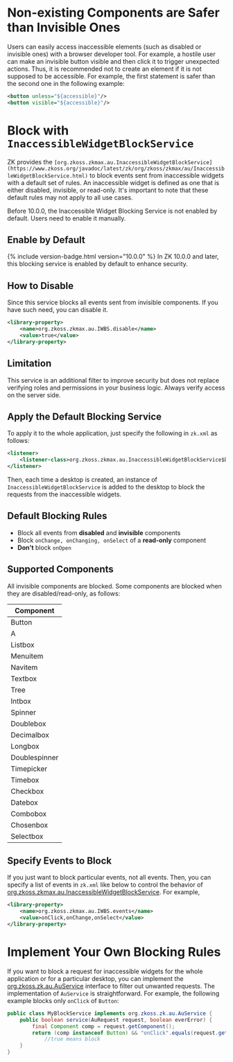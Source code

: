 

# Non-existing Components are Safer than Invisible Ones

Users can easily access inaccessible elements (such as disabled or
invisible ones) with a browser developer tool. For example, a hostile
user can make an invisible button visible and then click it to trigger
unexpected actions. Thus, it is recommended not to create an element if
it is not supposed to be accessible. For example, the first statement is
safer than the second one in the following example:

```xml
<button unless="${accessible}"/>
<button visible="${accessible}"/>
```

# Block with `InaccessibleWidgetBlockService`

ZK provides the `[org.zkoss.zkmax.au.InaccessibleWidgetBlockService](https://www.zkoss.org/javadoc/latest/zk/org/zkoss/zkmax/au/InaccessibleWidgetBlockService.html)`
to block events sent from inaccessible widgets with a default set of
rules. An inaccessible widget is defined as one that is either disabled,
invisible, or read-only. It's important to note that these default rules
may not apply to all use cases.

Before 10.0.0, the Inaccessible Widget Blocking Service is not enabled
by default. Users need to enable it manually.

## Enable by Default
{% include version-badge.html version="10.0.0" %} In ZK 10.0.0 and later, this blocking service is enabled by default to enhance security.

## How to Disable
Since this service blocks all events sent from invisible components. If you have such need, you can disable it.
```xml
<library-property>
    <name>org.zkoss.zkmax.au.IWBS.disable</name>
    <value>true</value>
</library-property>
```

## Limitation

This service is an additional filter to improve security but does not
replace verifying roles and permissions in your business logic. Always
verify access on the server side.

## Apply the Default Blocking Service

To apply it to the whole application, just specify the following in
`zk.xml` as follows:

```xml
<listener>
    <listener-class>org.zkoss.zkmax.au.InaccessibleWidgetBlockService$DesktopInit</listener-class>
</listener>
```

Then, each time a desktop is created, an instance of
`InaccessibleWidgetBlockService` is added to the desktop to block the
requests from the inaccessible widgets.

## Default Blocking Rules

- Block all events from **disabled** and **invisible** components
- Block `onChange, onChanging, onSelect` of a **read-only** component
- **Don't** block `onOpen`

## Supported Components

All invisible components are blocked. Some components are blocked when
they are disabled/read-only, as follows:

| **Component** |
|---------------|
| Button        |
| A             |
| Listbox       |
| Menuitem      |
| Navitem       |
| Textbox       |
| Tree          |
| Intbox        |
| Spinner       |
| Doublebox     |
| Decimalbox    |
| Longbox       |
| Doublespinner |
| Timepicker    |
| Timebox       |
| Checkbox      |
| Datebox       |
| Combobox      |
| Chosenbox     |
| Selectbox     |

## Specify Events to Block

If you just want to block particular events, not all events. Then, you
can specify a list of events in `zk.xml` like below to control the
behavior of
[org.zkoss.zkmax.au.InaccessibleWidgetBlockService](https://www.zkoss.org/javadoc/latest/zk/org/zkoss/zkmax/au/InaccessibleWidgetBlockService.html).
For example,

```xml
<library-property>
    <name>org.zkoss.zkmax.au.IWBS.events</name>
    <value>onClick,onChange,onSelect</value>
</library-property>
```

# Implement Your Own Blocking Rules

If you want to block a request for inaccessible widgets for the whole
application or for a particular desktop, you can implement the
[org.zkoss.zk.au.AuService](https://www.zkoss.org/javadoc/latest/zk/org/zkoss/zk/au/AuService.html) interface to filter out
unwanted requests. The implementation of `AuService` is straightforward.
For example, the following example blocks only `onClick` of `Button`:

```java
public class MyBlockService implements org.zkoss.zk.au.AuService {
    public boolean service(AuRequest request, boolean everError) {
        final Component comp = request.getComponent();
        return (comp instanceof Button) && "onClick".equals(request.getCommand());
            //true means block
    }
}
```
